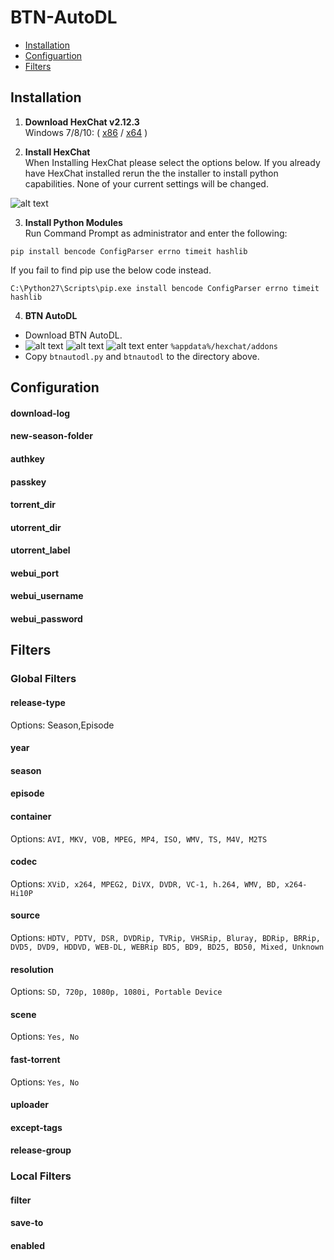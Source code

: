 # BTN-AutoDL

- [Installation](#Installation)
- [Configuartion](#Configuration)
- [Filters](#Filters)

## Installation
1. **Download HexChat v2.12.3**  
  Windows 7/8/10: ( [x86](https://dl.hexchat.net/hexchat/HexChat%202.12.3%20x86.exe) / [x64](https://dl.hexchat.net/hexchat/HexChat%202.12.3%20x64.exe) )
  
2. **Install HexChat**  
  When Installing HexChat please select the options below. If you already have HexChat installed rerun the the installer to install python capabilities. None of your current settings will be changed.
  
  ![alt text](http://oi63.tinypic.com/2rna7bo.jpg "Hexchat Python install")
  
3. **Install Python Modules**  
  Run Command Prompt as administrator and enter the following:  
  ```
pip install bencode ConfigParser errno timeit hashlib
  ```  
  If you fail to find pip use the below code instead.  
  ```
C:\Python27\Scripts\pip.exe install bencode ConfigParser errno timeit hashlib
  ```  
  
  
4. **BTN AutoDL**
  - Download BTN AutoDL.
  - ![alt text](http://i66.tinypic.com/331dqir_th.png "Windows Key") ![alt text](http://i65.tinypic.com/eg8m0n_th.png "Plus") ![alt text](http://icons.iconarchive.com/icons/chromatix/keyboard-keys/32/letter-uppercase-R-icon.png "R Key") enter `%appdata%/hexchat/addons`
  - Copy `btnautodl.py` and `btnautodl` to the directory above. 
  
## Configuration
#### download-log  
#### new-season-folder  
#### authkey  
#### passkey  
#### torrent_dir  
#### utorrent_dir  
#### utorrent_label  
#### webui_port  
#### webui_username
#### webui_password
## Filters
### Global Filters  
#### release-type  
Options: Season,Episode  
#### year  
#### season  

#### episode  
#### container  
Options: `AVI, MKV, VOB, MPEG, MP4, ISO, WMV, TS, M4V, M2TS`  
#### codec  
Options: `XViD, x264, MPEG2, DiVX, DVDR, VC-1, h.264, WMV, BD, x264-Hi10P`  
#### source  
Options:  `HDTV, PDTV, DSR, DVDRip, TVRip, VHSRip, Bluray, BDRip, BRRip, DVD5, DVD9, HDDVD, WEB-DL, WEBRip BD5, BD9, BD25, BD50, Mixed, Unknown`  
#### resolution  
Options: `SD, 720p, 1080p, 1080i, Portable Device`
#### scene  
Options: `Yes, No`  
#### fast-torrent
Options: `Yes, No`  
#### uploader  
#### except-tags  
#### release-group

### Local Filters  
#### filter  
#### save-to  
#### enabled  

